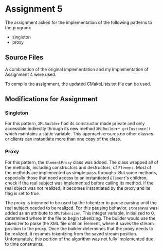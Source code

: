 # Assignment 5

The assignment asked for the implementation of the following patterns to the program:

- singleton
- proxy

## Source Files

A combination of the original implementation and my implementation of Assignment 4 were used.

To compile the assignment, the updated CMakeLists.txt file can be used.

## Modifications for Assignment

### Singleton

For this pattern, `XMLBuilder` had its constructor made private and only accessible indirectly through its new method `XMLBuilder* getInstance()` which maintains a static variable. This approach ensures no other classes or clients can instantiate more than one copy of the class.

### Proxy

For this pattern, the `ElementProxy` class was added. The class wrapped all of the methods, including constructors and destructors, of `Element`. Most of the methods are implemented as simple pass-throughs. But some methods, especially those that need access to an instantiated `Element`'s children, check if the real subject was implemented before calling its method. If the real object was not realized, it becomes instantiated by the proxy and its flag is set to true.

The proxy is intended to be used by the tokenizer to pause parsing until the real subject needed to be realized. For this pausing behavior, `streamPos` was added as an attribute to `XMLTokenizer`. This integer variable, initialized to 0, determined where in the file to begin tokenizing. The builder would use the tokenizer to parse the XML file until an Element, where it saves the stream position to the proxy. Once the builder determines that the proxy needs to be realized, it resumes tokenizing from the saved stream position. Unfortunately, this portion of the algorithm was not fully implemented due to time constraints.
